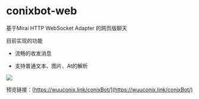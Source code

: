 # conixbot-web

基于Mirai HTTP WebSocket Adapter 的网页版聊天

目前实现的功能

+ 流畅的收发消息

+ 支持普通文本、图片、At的解析

![](https://tvax3.sinaimg.cn/large/007YVyKcly1h2nxqme657j30nu0ntgr9.jpg)

预览链接：[https://wuuconix.link/conixBot/](https://wuuconix.link/conixBot/)